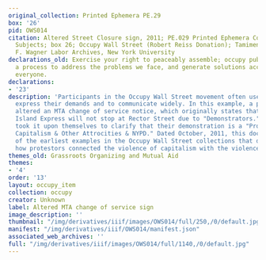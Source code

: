 ```yaml
---
original_collection: Printed Ephemera PE.29
box: '26'
pid: OWS014
citation: Altered Street Closure sign, 2011; PE.029 Printed Ephemera Collection on
  Subjects; box 26; Occupy Wall Street (Robert Reiss Donation); Tamiment Library/Robert
  F. Wagner Labor Archives, New York University
declarations_old: Exercise your right to peaceably assemble; occupy public space;  create
  a process to address the problems we face, and generate solutions accessible to
  everyone.
declarations:
- '23'
description: 'Participants in the Occupy Wall Street movement often used humor to
  express their demands and to communicate widely. In this example, a protestor has
  altered an MTA change of service notice, which originally states that the Staten
  Island Express will not stop at Rector Street due to "Demonstrators." A protestor
  took it upon themselves to clarify that their demonstration is a "Protest Against
  Capitalism & Other Attrocities & NYPD." Dated October, 2011, this document is one
  of the earliest examples in the Occupy Wall Street collections that demonstrates
  how protestors connected the violence of capitalism with the violence of the NYPD. '
themes_old: Grassroots Organizing and Mutual Aid
themes:
- '4'
order: '13'
layout: occupy_item
collection: occupy
creator: Unknown
label: Altered MTA change of service sign
image_description: ''
thumbnail: "/img/derivatives/iiif/images/OWS014/full/250,/0/default.jpg"
manifest: "/img/derivatives/iiif/OWS014/manifest.json"
associated_web_archives: ''
full: "/img/derivatives/iiif/images/OWS014/full/1140,/0/default.jpg"
---
```

